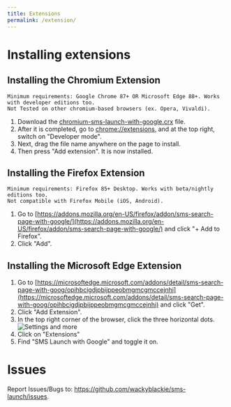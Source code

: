 ```yaml
---
title: Extensions
permalink: /extension/
---
```

# Installing extensions
## Installing the Chromium Extension
```
Minimum requirements: Google Chrome 87+ OR Microsoft Edge 88+. Works with developer editions too.
Not Tested on other chromium-based browsers (ex. Opera, Vivaldi).
```
1. Download the 
[chromium-sms-launch-with-google.crx](https://raw.githubusercontent.com/wackyblackie/sms-launch/main/extension/packed/v0.0.1/chromium-sms-launch-with-google.crx) 
file.<br>
1. After it is completed, go to [chrome://extensions](chrome://extensions), and at the top right, switch on "Developer mode".<br>
1. Next, drag the file name anywhere on the page to install.<br>
1. Then press "Add extension". It is now installed.

## Installing the Firefox Extension
```
Minimum requirements: Firefox 85+ Desktop. Works with beta/nightly editions too.
Not compatible with Firefox Mobile (iOS, Android).
```
1. Go to [https://addons.mozilla.org/en-US/firefox/addon/sms-search-page-with-google/](https://addons.mozilla.org/en-US/firefox/addon/sms-search-page-with-google/)
and click "+ Add to Firefox". 
1. Click "Add".

## Installing the Microsoft Edge Extension
1. Go to [https://microsoftedge.microsoft.com/addons/detail/sms-search-page-with-goog/opihbcigdjpbijppeobmgmcgmccejnhi](https://microsoftedge.microsoft.com/addons/detail/sms-search-page-with-goog/opihbcigdjpbijppeobmgmcgmccejnhi) and click "Get".
1. Click "Add Extension".
1. In the top right corner of the browser, click the three horizontal dots. ![Settings and more](https://support.content.office.net/en-us/media/14f961c2-7d88-cfec-7ab0-8eca08b9fa42.png)
1. Click on "Extensions"
1. Find "SMS Launch with Google" and toggle it on.

# Issues
Report Issues/Bugs to: <a href="https://github.com/wackyblackie/sms-launch/issues">https://github.com/wackyblackie/sms-launch/issues</a>.
